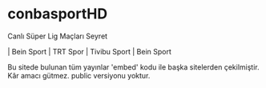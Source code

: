 # conbasportHD
Canlı Süper Lig Maçları Seyret

| Bein Sport
| TRT Spor
| Tivibu Sport
| Bein Sport


Bu sitede bulunan tüm yayınlar 'embed' kodu ile başka sitelerden çekilmiştir.
Kâr amacı gütmez. 
public versiyonu yoktur.
